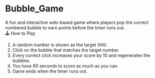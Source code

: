 # Bubble_Game
A fun and interactive web-based game where players pop the correct numbered bubble to earn points before the timer runs out.
</br>
🕹️ How to Play
1) A random number is shown as the target (Hit).
2) Click on the bubble that matches the target number.
3) Every correct click increases your score by 10 and regenerates the bubbles.
4) You have 60 seconds to score as much as you can.
5) Game ends when the timer runs out.
